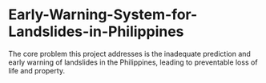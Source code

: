 # Early-Warning-System-for-Landslides-in-Philippines
The core problem this project addresses is the inadequate prediction and early warning of landslides in the Philippines, leading to preventable loss of life and property.
